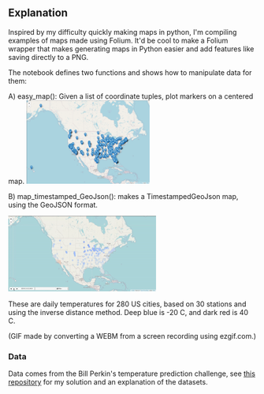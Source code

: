 ## Explanation
Inspired by my difficulty quickly making maps in python, I'm compiling examples of maps made using Folium. It'd be cool to make a Folium wrapper that makes generating maps in Python easier and add features like saving directly to a PNG.

The notebook defines two functions and shows how to manipulate data for them:

A) easy_map(): Given a list of coordinate tuples, plot markers on a centered map.
<img src="output/easy_map_example.png" width=250 title="Easy Map">

B) map_timestamped_GeoJson(): makes a TimestampedGeoJson map, using the GeoJSON format. 

<img src="output/2020_tempmap.gif" width=300 title="2020 temperatures">

These are daily temperatures for 280 US cities, based on 30 stations and using the inverse distance method. Deep blue is -20 C, and dark red is 40 C.

(GIF made by converting a WEBM from a screen recording using ezgif.com.)

### Data

Data comes from the Bill Perkin's temperature prediction challenge, see [this repository](https://github.com/LucDoh/bp_weather_challenge) for my solution and an explanation of the datasets. 